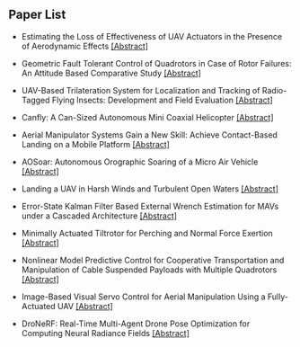 ## Paper List

- Estimating the Loss of Effectiveness of UAV Actuators in the Presence of Aerodynamic Effects
[[Abstract]](https://events.infovaya.com/presentation?id=106844)

- Geometric Fault Tolerant Control of Quadrotors in Case of Rotor Failures: An Attitude Based Comparative Study
[[Abstract]](https://events.infovaya.com/presentation?id=106847)

- UAV-Based Trilateration System for Localization and Tracking of Radio-Tagged Flying Insects: Development and Field Evaluation
[[Abstract]](https://events.infovaya.com/presentation?id=106850)

- Canfly: A Can-Sized Autonomous Mini Coaxial Helicopter
[[Abstract]](https://events.infovaya.com/presentation?id=106853)

- Aerial Manipulator Systems Gain a New Skill: Achieve Contact-Based Landing on a Mobile Platform
[[Abstract]](https://events.infovaya.com/presentation?id=106856)

- AOSoar: Autonomous Orographic Soaring of a Micro Air Vehicle
[[Abstract]](https://events.infovaya.com/presentation?id=106859)

- Landing a UAV in Harsh Winds and Turbulent Open Waters
[[Abstract]](https://events.infovaya.com/presentation?id=106862)

- Error-State Kalman Filter Based External Wrench Estimation for MAVs under a Cascaded Architecture
[[Abstract]](https://events.infovaya.com/presentation?id=106865)

- Minimally Actuated Tiltrotor for Perching and Normal Force Exertion
[[Abstract]](https://events.infovaya.com/presentation?id=106868)

- Nonlinear Model Predictive Control for Cooperative Transportation and Manipulation of Cable Suspended Payloads with Multiple Quadrotors
[[Abstract]](https://events.infovaya.com/presentation?id=106871)

- Image-Based Visual Servo Control for Aerial Manipulation Using a Fully-Actuated UAV
[[Abstract]](https://events.infovaya.com/presentation?id=106874)

- DroNeRF: Real-Time Multi-Agent Drone Pose Optimization for Computing Neural Radiance Fields
[[Abstract]](https://events.infovaya.com/presentation?id=106877)

